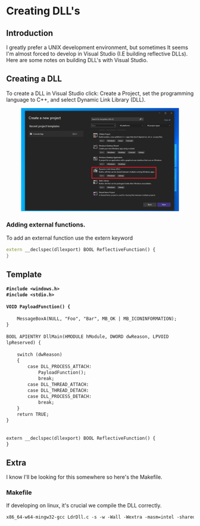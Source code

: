 # Creating DLL's

## Introduction

I greatly prefer a UNIX development environment, but sometimes It seems I'm almost forced to develop in Visual Studio (I.E building reflective DLLs). Here are some notes on building DLL's with Visual Studio.&#x20;

## Creating a DLL

To create a DLL in Visual Studio click: Create a Project, set the programming language to C++,  and select Dynamic Link Library (DLL).

<figure><img src="../../.gitbook/assets/image.png" alt=""><figcaption></figcaption></figure>



### Adding external functions.

To add an external function use the extern keyword

```cpp
extern __declspec(dllexport) BOOL ReflectiveFunction() {
}
```



## Template

<pre class="language-c"><code class="lang-c"><strong>#include &#x3C;windows.h>
</strong><strong>#include &#x3C;stdio.h>
</strong><strong>
</strong><strong>VOID PayloadFunction() {
</strong>
    MessageBoxA(NULL, "Foo", "Bar", MB_OK | MB_ICONINFORMATION);
}

BOOL APIENTRY DllMain(HMODULE hModule, DWORD dwReason, LPVOID lpReserved) {

    switch (dwReason)
    {
        case DLL_PROCESS_ATTACH:
            PayloadFunction();
            break;
        case DLL_THREAD_ATTACH:
        case DLL_THREAD_DETACH:
        case DLL_PROCESS_DETACH:
            break;
    }
    return TRUE;
}


extern __declspec(dllexport) BOOL ReflectiveFunction() {
}
</code></pre>



###

## Extra

I know I'll be looking for this somewhere so here's the Makefile.

### Makefile

If developing on linux, it's crucial we compile the DLL correctly.

```makefile
x86_64-w64-mingw32-gcc LdrDll.c -s -w -Wall -Wextra -masm=intel -shared -fPIC -e DllMain -Os -fno-asynchronous-unwind-tables Source/* -I Include -o Reflective.dll -lntdll -luser32 -DWIN_X64
```
